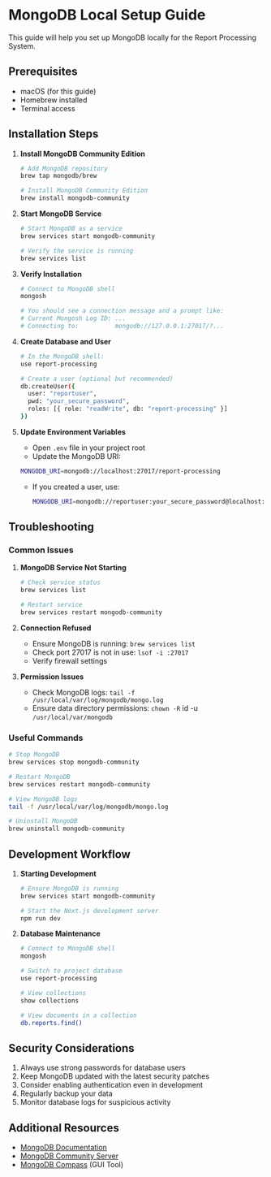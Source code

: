 # MongoDB Local Setup Guide

This guide will help you set up MongoDB locally for the Report Processing System.

## Prerequisites

- macOS (for this guide)
- Homebrew installed
- Terminal access

## Installation Steps

1. **Install MongoDB Community Edition**

   ```bash
   # Add MongoDB repository
   brew tap mongodb/brew
   
   # Install MongoDB Community Edition
   brew install mongodb-community
   ```

2. **Start MongoDB Service**

   ```bash
   # Start MongoDB as a service
   brew services start mongodb-community
   
   # Verify the service is running
   brew services list
   ```

3. **Verify Installation**

   ```bash
   # Connect to MongoDB shell
   mongosh
   
   # You should see a connection message and a prompt like:
   # Current Mongosh Log ID: ...
   # Connecting to:          mongodb://127.0.0.1:27017/?...
   ```

4. **Create Database and User**

   ```bash
   # In the MongoDB shell:
   use report-processing
   
   # Create a user (optional but recommended)
   db.createUser({
     user: "reportuser",
     pwd: "your_secure_password",
     roles: [{ role: "readWrite", db: "report-processing" }]
   })
   ```

5. **Update Environment Variables**

   - Open `.env` file in your project root
   - Update the MongoDB URI:

   ```zsh
   MONGODB_URI=mongodb://localhost:27017/report-processing
    ```

   - If you created a user, use:

     ```zsh
     MONGODB_URI=mongodb://reportuser:your_secure_password@localhost:27017/report-processing
     ```

## Troubleshooting

### Common Issues

1. **MongoDB Service Not Starting**

   ```bash
   # Check service status
   brew services list
   
   # Restart service
   brew services restart mongodb-community
   ```

2. **Connection Refused**
   - Ensure MongoDB is running: `brew services list`
   - Check port 27017 is not in use: `lsof -i :27017`
   - Verify firewall settings

3. **Permission Issues**
   - Check MongoDB logs: `tail -f /usr/local/var/log/mongodb/mongo.log`
   - Ensure data directory permissions: `chown -R` id -u `/usr/local/var/mongodb`

### Useful Commands

```bash
# Stop MongoDB
brew services stop mongodb-community

# Restart MongoDB
brew services restart mongodb-community

# View MongoDB logs
tail -f /usr/local/var/log/mongodb/mongo.log

# Uninstall MongoDB
brew uninstall mongodb-community
```

## Development Workflow

1. **Starting Development**

   ```bash
   # Ensure MongoDB is running
   brew services start mongodb-community
   
   # Start the Next.js development server
   npm run dev
   ```

2. **Database Maintenance**

   ```bash
   # Connect to MongoDB shell
   mongosh
   
   # Switch to project database
   use report-processing
   
   # View collections
   show collections
   
   # View documents in a collection
   db.reports.find()
   ```

## Security Considerations

1. Always use strong passwords for database users
2. Keep MongoDB updated with the latest security patches
3. Consider enabling authentication even in development
4. Regularly backup your data
5. Monitor database logs for suspicious activity

## Additional Resources

- [MongoDB Documentation](https://docs.mongodb.com/)
- [MongoDB Community Server](https://www.mongodb.com/try/download/community)
- [MongoDB Compass](https://www.mongodb.com/try/download/compass) (GUI Tool)
